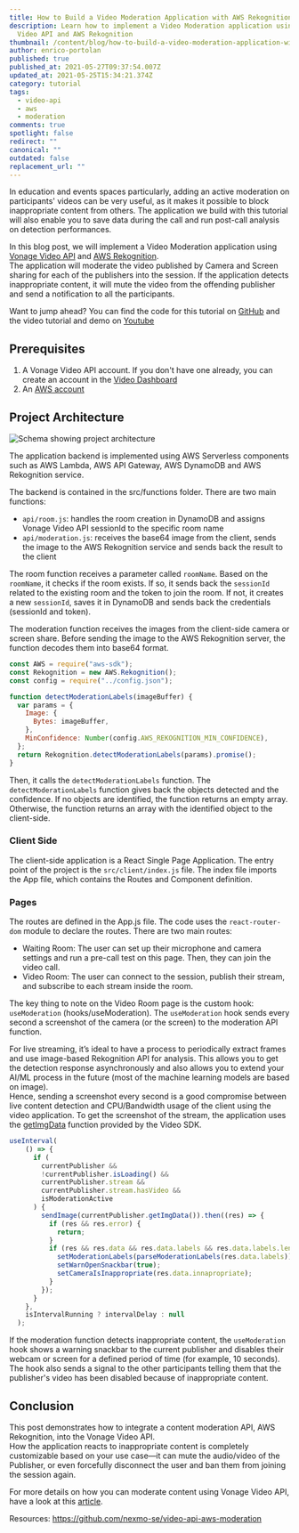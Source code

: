 ```yaml
---
title: How to Build a Video Moderation Application with AWS Rekognition
description: Learn how to implement a Video Moderation application using Vonage
  Video API and AWS Rekognition
thumbnail: /content/blog/how-to-build-a-video-moderation-application-with-aws-rekognition/blog_video-api_moderation_1200x600.png
author: enrico-portolan
published: true
published_at: 2021-05-27T09:37:54.007Z
updated_at: 2021-05-25T15:34:21.374Z
category: tutorial
tags:
  - video-api
  - aws
  - moderation
comments: true
spotlight: false
redirect: ""
canonical: ""
outdated: false
replacement_url: ""
---
```

In education and events spaces particularly, adding an active moderation on participants' videos can be very useful, as it makes it possible to block inappropriate content from others. The application we build with this tutorial will also enable you to save data during the call and run post-call analysis on detection performances. 

In this blog post, we will implement a Video Moderation application using [Vonage Video API](https://www.vonage.com/communications-apis/video/) and [AWS Rekognition](https://aws.amazon.com/rekognition/).\
The application will moderate the video published by Camera and Screen sharing for each of the publishers into the session. If the application detects inappropriate content, it will mute the video from the offending publisher and send a notification to all the participants. 

Want to jump ahead? You can find the code for this tutorial on [GitHub](https://github.com/nexmo-se/video-api-aws-moderation) and the video tutorial and demo on [Youtube](https://www.youtube.com/watch?v=TfORVVbC2-U)

## Prerequisites

1. A Vonage Video API account. If you don't have one already, you can create an account in the [Video Dashboard](https://tokbox.com/account/#/)
2. An [AWS account](https://aws.amazon.com)

## Project Architecture

![Schema showing project architecture](/content/blog/how-to-build-a-video-moderation-application-with-aws-rekognition/image1.png "Schema showing project architecture")

The application backend is implemented using AWS Serverless components such as AWS Lambda, AWS API Gateway, AWS DynamoDB and AWS Rekognition service.

The backend is contained in the src/functions folder. There are two main functions:

* `api/room.js`: handles the room creation in DynamoDB and assigns Vonage Video API sessionId to the specific room name  
* `api/moderation.js`: receives the base64 image from the client, sends the image to the AWS Rekognition service and sends back the result to the client

The room function receives a parameter called `roomName`. Based on the `roomName`, it checks if the room exists. If so, it sends back the `sessionId` related to the existing room and the token to join the room. If not, it creates a new `sessionId`, saves it in DynamoDB and sends back the credentials (sessionId and token).

The moderation function receives the images from the client-side camera or screen share. Before sending the image to the AWS Rekognition server, the function decodes them into base64 format. 

```javascript
const AWS = require("aws-sdk");
const Rekognition = new AWS.Rekognition();
const config = require("../config.json");

function detectModerationLabels(imageBuffer) {
  var params = {
    Image: {
      Bytes: imageBuffer,
    },
    MinConfidence: Number(config.AWS_REKOGNITION_MIN_CONFIDENCE),
  };
  return Rekognition.detectModerationLabels(params).promise();
}
```

Then, it calls the `detectModerationLabels` function. The `detectModerationLabels` function gives back the objects detected and the confidence. If no objects are identified, the function returns an empty array. Otherwise, the function returns an array with the identified object to the client-side. 

### Client Side

The client-side application is a React Single Page Application. The entry point of the project is the `src/client/index.js` file. The index file imports the App file, which contains the Routes and Component definition.

### Pages

The routes are defined in the App.js file. The code uses the `react-router-dom` module to declare the routes. There are two main routes:

* Waiting Room: The user can set up their microphone and camera settings and run a pre-call test on this page. Then, they can join the video call.
* Video Room: The user can connect to the session, publish their stream, and subscribe to each stream inside the room.

The key thing to note on the Video Room page is the custom hook: `useModeration` (hooks/useModeration). The `useModeration` hook sends every second a screenshot of the camera (or the screen) to the moderation API function.  

For live streaming, it’s ideal to have a process to periodically extract frames and use image-based Rekognition API for analysis. This allows you to get the detection response asynchronously and also allows you to extend your AI/ML process in the future (most of the machine learning models are based on image).\
Hence, sending a screenshot every second is a good compromise between live content detection and CPU/Bandwidth usage of the client using the video application. To get the screenshot of the stream, the application uses the [getImgData](https://tokbox.com/developer/sdks/js/reference/Publisher.html#getImgData) function provided by the Video SDK. 

```javascript
useInterval(
    () => {
      if (
        currentPublisher &&
        !currentPublisher.isLoading() &&
        currentPublisher.stream &&
        currentPublisher.stream.hasVideo &&
        isModerationActive
      ) {
        sendImage(currentPublisher.getImgData()).then((res) => {
          if (res && res.error) {
            return;
          }
          if (res && res.data && res.data.labels && res.data.labels.length) {
            setModerationLabels(parseModerationLabels(res.data.labels));
            setWarnOpenSnackbar(true);
            setCameraIsInappropriate(res.data.innapropriate);
          }
        });
      }
    },
    isIntervalRunning ? intervalDelay : null
  );
```

If the moderation function detects inappropriate content, the `useModeration` hook shows a warning snackbar to the current publisher and disables their webcam or screen for a defined period of time (for example, 10 seconds). The hook also sends a signal to the other participants telling them that the publisher's video has been disabled because of inappropriate content. 

## Conclusion

This post demonstrates how to integrate a content moderation API, AWS Rekognition, into the Vonage Video API.\
How the application reacts to inappropriate content is completely customizable based on your use case—it can mute the audio/video of the Publisher, or even forcefully disconnect the user and ban them from joining the session again.  

For more details on how you can moderate content using Vonage Video API, have a look at this [article](https://learn.vonage.com/blog/2020/11/12/ban-the-trolls-adding-moderation-to-the-video-api/). 

Resources: <https://github.com/nexmo-se/video-api-aws-moderation>